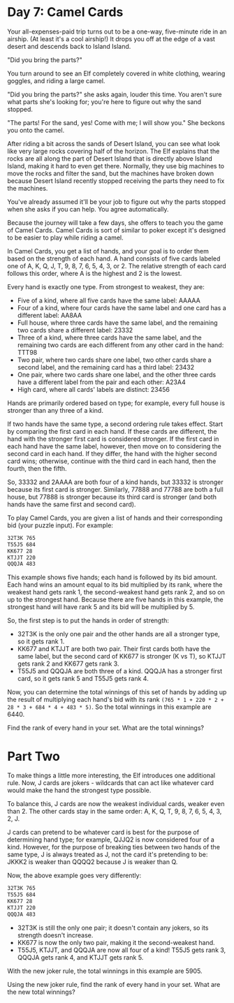 
# Day 7: Camel Cards

Your all-expenses-paid trip turns out to be a one-way, five-minute ride in an
airship. (At least it's a cool airship!) It drops you off at the edge of a vast
desert and descends back to Island Island.

"Did you bring the parts?"

You turn around to see an Elf completely covered in white clothing, wearing
goggles, and riding a large camel.

"Did you bring the parts?" she asks again, louder this time. You aren't sure
what parts she's looking for; you're here to figure out why the sand stopped.

"The parts! For the sand, yes! Come with me; I will show you." She beckons you
onto the camel.

After riding a bit across the sands of Desert Island, you can see what look
like very large rocks covering half of the horizon. The Elf explains that the
rocks are all along the part of Desert Island that is directly above Island
Island, making it hard to even get there. Normally, they use big machines to
move the rocks and filter the sand, but the machines have broken down because
Desert Island recently stopped receiving the parts they need to fix the
machines.

You've already assumed it'll be your job to figure out why the parts stopped
when she asks if you can help. You agree automatically.

Because the journey will take a few days, she offers to teach you the game of
Camel Cards. Camel Cards is sort of similar to poker except it's designed to be
easier to play while riding a camel.

In Camel Cards, you get a list of hands, and your goal is to order them based
on the strength of each hand. A hand consists of five cards labeled one of A,
K, Q, J, T, 9, 8, 7, 6, 5, 4, 3, or 2. The relative strength of each card
follows this order, where A is the highest and 2 is the lowest.

Every hand is exactly one type. From strongest to weakest, they are:

- Five of a kind, where all five cards have the same label: AAAAA
- Four of a kind, where four cards have the same label and one card has a
different label: AA8AA
- Full house, where three cards have the same label, and the remaining two
cards share a different label: 23332
- Three of a kind, where three cards have the same label, and the remaining two
cards are each different from any other card in the hand: TTT98
- Two pair, where two cards share one label, two other cards share a second
label, and the remaining card has a third label: 23432
- One pair, where two cards share one label, and the other three cards have a
different label from the pair and each other: A23A4
- High card, where all cards' labels are distinct: 23456

Hands are primarily ordered based on type; for example, every full house is
stronger than any three of a kind.

If two hands have the same type, a second ordering rule takes effect. Start by
comparing the first card in each hand. If these cards are different, the hand
with the stronger first card is considered stronger. If the first card in each
hand have the same label, however, then move on to considering the second card
in each hand. If they differ, the hand with the higher second card wins;
otherwise, continue with the third card in each hand, then the fourth, then the
fifth.

So, 33332 and 2AAAA are both four of a kind hands, but 33332 is stronger
because its first card is stronger. Similarly, 77888 and 77788 are both a full
house, but 77888 is stronger because its third card is stronger (and both hands
have the same first and second card).

To play Camel Cards, you are given a list of hands and their corresponding bid
(your puzzle input). For example:

```sh
32T3K 765
T55J5 684
KK677 28
KTJJT 220
QQQJA 483
```

This example shows five hands; each hand is followed by its bid amount. Each
hand wins an amount equal to its bid multiplied by its rank, where the weakest
hand gets rank 1, the second-weakest hand gets rank 2, and so on up to the
strongest hand. Because there are five hands in this example, the strongest
hand will have rank 5 and its bid will be multiplied by 5.

So, the first step is to put the hands in order of strength:

- 32T3K is the only one pair and the other hands are all a stronger type, so it
gets rank 1.
- KK677 and KTJJT are both two pair. Their first cards both have the same
label, but the second card of KK677 is stronger (K vs T), so KTJJT gets rank 2
and KK677 gets rank 3.
- T55J5 and QQQJA are both three of a kind. QQQJA has a stronger first card, so
it gets rank 5 and T55J5 gets rank 4.

Now, you can determine the total winnings of this set of hands by adding up the
result of multiplying each hand's bid with its rank `(765 * 1 + 220 * 2 + 28 *
3 + 684 * 4 + 483 * 5)`. So the total winnings in this example are 6440.

Find the rank of every hand in your set. What are the total winnings?

# Part Two

To make things a little more interesting, the Elf introduces one additional
rule. Now, J cards are jokers - wildcards that can act like whatever card would
make the hand the strongest type possible.

To balance this, J cards are now the weakest individual cards, weaker even than
2. The other cards stay in the same order: A, K, Q, T, 9, 8, 7, 6, 5, 4, 3, 2,
J.

J cards can pretend to be whatever card is best for the purpose of determining
hand type; for example, QJJQ2 is now considered four of a kind. However, for
the purpose of breaking ties between two hands of the same type, J is always
treated as J, not the card it's pretending to be: JKKK2 is weaker than QQQQ2
because J is weaker than Q.

Now, the above example goes very differently:

```sh
32T3K 765
T55J5 684
KK677 28
KTJJT 220
QQQJA 483
```

- 32T3K is still the only one pair; it doesn't contain any jokers, so its
strength doesn't increase.
- KK677 is now the only two pair, making it the second-weakest hand.
- T55J5, KTJJT, and QQQJA are now all four of a kind! T55J5 gets rank 3, QQQJA
gets rank 4, and KTJJT gets rank 5.

With the new joker rule, the total winnings in this example are 5905.

Using the new joker rule, find the rank of every hand in your set. What are the
new total winnings?
